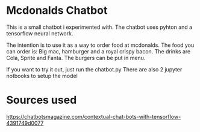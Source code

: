 # Mcdonalds Chatbot
This is a small chatbot i experimented with. The chatbot uses pyhton and a tensorflow neural network.

The intention is to use it as a way to order food at mcdonalds.
 The food you can order is:
 Big mac, hamburger and a royal crispy bacon.
 The drinks are Cola, Sprite and Fanta.
 The burgers can be put in menu.
 
 If you want to try it out, just run the chatbot.py
 There are also 2 jupyter notbooks to setup the model
 
# Sources used
 
 https://chatbotsmagazine.com/contextual-chat-bots-with-tensorflow-4391749d0077
